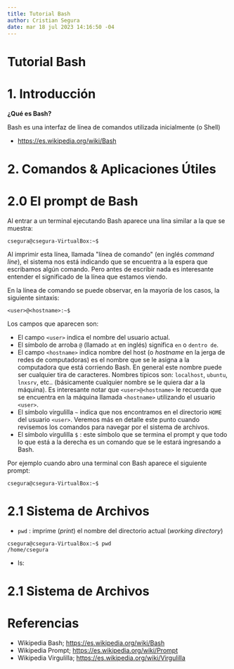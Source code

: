 ```yaml
---
title: Tutorial Bash
author: Cristian Segura
date: mar 18 jul 2023 14:16:50 -04
---
```



# Tutorial Bash




# 1. Introducción

**¿Qué es Bash?**

Bash es una interfaz de línea de comandos utilizada inicialmente (o Shell)




* https://es.wikipedia.org/wiki/Bash


# 2. Comandos & Aplicaciones Útiles

# 2.0  El prompt de Bash

Al entrar a un terminal ejecutando Bash aparece una lína similar a la que se muestra:

~~~{.bash}
csegura@csegura-VirtualBox:~$
~~~

Al imprimir esta línea, llamada "línea de comando" (en inglés *command line*), el sistema nos está indicando que se encuentra a la espera que escribamos algún comando. Pero antes de escribir nada es interesante entender el significado de la línea que estamos viendo.


En la línea de comando se puede observar, en la mayoría de los casos, la siguiente sintaxis:

~~~{.bash}
<user>@<hostname>:~$
~~~


Los campos que aparecen son:

* El campo `<user>` indica el nombre del usuario actual.
* El símbolo de arroba `@` (llamado `at` en inglés) significa `en` o `dentro de`.
* El campo `<hostname>` indica nombre del host (o *hostname* en la jerga de redes de computadoras) es el nombre que se le asigna a la computadora que está corriendo Bash. En general este nombre puede ser cualquier tira de caracteres. Nombres típicos son: `localhost`, `ubuntu`, `lnxsrv`, etc.. (básicamente cualquier nombre se le quiera dar a la máquina). Es interesante notar que `<user>@<hostname>` le recuerda que se encuentra en la máquina llamada `<hostname>` utilizando el usuario `<user>`.
* El símbolo virgulilla `~` indica que nos encontramos en el directorio `HOME` del usuario `<user>`. Veremos más en detalle este punto cuando revisemos los comandos para navegar por el sistema de archivos.
* El símbolo virgulilla `$` : este símbolo que se termina el prompt y que todo lo que está a la derecha es un comando que se le estará ingresando a Bash.

Por ejemplo cuando abro una terminal con Bash aparece el siguiente prompt:


~~~{.bash}
csegura@csegura-VirtualBox:~$
~~~





# 2.1  Sistema de Archivos

* `pwd` : imprime (*print*) el nombre del directorio actual (*working directory*)

~~~{.bash}
csegura@csegura-VirtualBox:~$ pwd
/home/csegura
~~~



* ls:


# 2.1  Sistema de Archivos









# Referencias

* Wikipedia Bash; https://es.wikipedia.org/wiki/Bash
* Wikipedia Prompt; https://es.wikipedia.org/wiki/Prompt
* Wikipedia Virgulilla; https://es.wikipedia.org/wiki/Virgulilla



